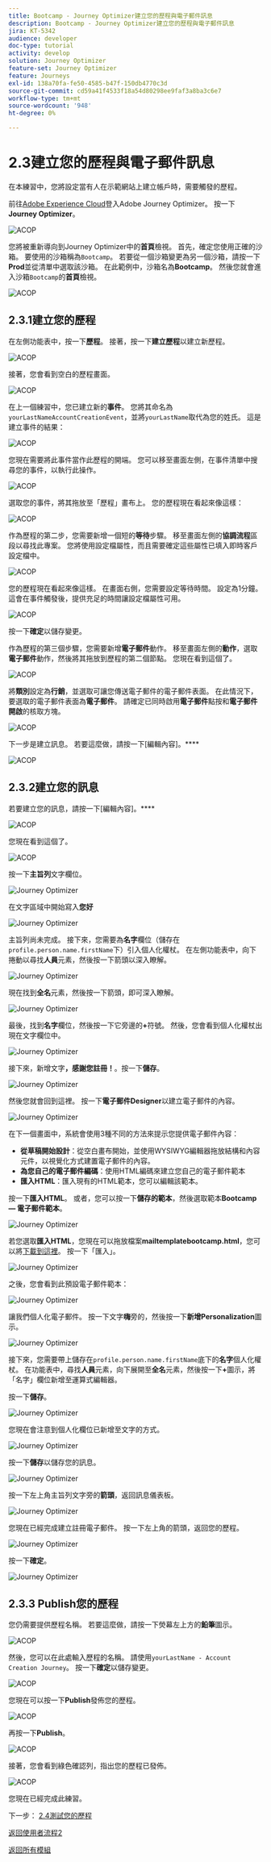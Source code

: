 ```yaml
---
title: Bootcamp - Journey Optimizer建立您的歷程與電子郵件訊息
description: Bootcamp - Journey Optimizer建立您的歷程與電子郵件訊息
jira: KT-5342
audience: developer
doc-type: tutorial
activity: develop
solution: Journey Optimizer
feature-set: Journey Optimizer
feature: Journeys
exl-id: 138a70fa-fe50-4585-b47f-150db4770c3d
source-git-commit: cd59a41f4533f18a54d80298ee9faf3a8ba3c6e7
workflow-type: tm+mt
source-wordcount: '948'
ht-degree: 0%

---
```


# 2.3建立您的歷程與電子郵件訊息

在本練習中，您將設定當有人在示範網站上建立帳戶時，需要觸發的歷程。

前往[Adobe Experience Cloud](https://experience.adobe.com)登入Adobe Journey Optimizer。 按一下&#x200B;**Journey Optimizer**。

![ACOP](./images/acophome.png)

您將被重新導向到Journey Optimizer中的&#x200B;**首頁**&#x200B;檢視。 首先，確定您使用正確的沙箱。 要使用的沙箱稱為`Bootcamp`。 若要從一個沙箱變更為另一個沙箱，請按一下&#x200B;**Prod**&#x200B;並從清單中選取該沙箱。 在此範例中，沙箱名為&#x200B;**Bootcamp**。 然後您就會進入沙箱`Bootcamp`的&#x200B;**首頁**&#x200B;檢視。

![ACOP](./images/acoptriglp.png)

## 2.3.1建立您的歷程

在左側功能表中，按一下&#x200B;**歷程**。 接著，按一下&#x200B;**建立歷程**&#x200B;以建立新歷程。

![ACOP](./images/createjourney.png)

接著，您會看到空白的歷程畫面。

![ACOP](./images/journeyempty.png)

在上一個練習中，您已建立新的&#x200B;**事件**。 您將其命名為`yourLastNameAccountCreationEvent`，並將`yourLastName`取代為您的姓氏。 這是建立事件的結果：

![ACOP](./images/eventdone.png)

您現在需要將此事件當作此歷程的開端。 您可以移至畫面左側，在事件清單中搜尋您的事件，以執行此操作。

![ACOP](./images/eventlist.png)

選取您的事件，將其拖放至「歷程」畫布上。 您的歷程現在看起來像這樣：

![ACOP](./images/journeyevent.png)

作為歷程的第二步，您需要新增一個短的&#x200B;**等待**&#x200B;步驟。 移至畫面左側的&#x200B;**協調流程**&#x200B;區段以尋找此專案。 您將使用設定檔屬性，而且需要確定這些屬性已填入即時客戶設定檔中。

![ACOP](./images/journeywait.png)

您的歷程現在看起來像這樣。 在畫面右側，您需要設定等待時間。 設定為1分鐘。 這會在事件觸發後，提供充足的時間讓設定檔屬性可用。

![ACOP](./images/journeywait1.png)

按一下&#x200B;**確定**&#x200B;以儲存變更。

作為歷程的第三個步驟，您需要新增&#x200B;**電子郵件**&#x200B;動作。 移至畫面左側的&#x200B;**動作**，選取&#x200B;**電子郵件**&#x200B;動作，然後將其拖放到歷程的第二個節點。 您現在看到這個了。

![ACOP](./images/journeyactions.png)

將&#x200B;**類別**&#x200B;設定為&#x200B;**行銷**，並選取可讓您傳送電子郵件的電子郵件表面。 在此情況下，要選取的電子郵件表面為&#x200B;**電子郵件**。 請確定已同時啟用&#x200B;**電子郵件**&#x200B;點按和&#x200B;**電子郵件開啟**&#x200B;的核取方塊。

![ACOP](./images/journeyactions1.png)

下一步是建立訊息。 若要這麼做，請按一下[編輯內容]。****

![ACOP](./images/journeyactions2.png)

## 2.3.2建立您的訊息

若要建立您的訊息，請按一下[編輯內容]。****

![ACOP](./images/journeyactions2.png)

您現在看到這個了。

![ACOP](./images/journeyactions3.png)

按一下&#x200B;**主旨列**&#x200B;文字欄位。

![Journey Optimizer](./images/msg5.png)

在文字區域中開始寫入&#x200B;**您好**

![Journey Optimizer](./images/msg6.png)

主旨列尚未完成。 接下來，您需要為&#x200B;**名字**&#x200B;欄位（儲存在`profile.person.name.firstName`下）引入個人化權杖。 在左側功能表中，向下捲動以尋找&#x200B;**人員**&#x200B;元素，然後按一下箭頭以深入瞭解。

![Journey Optimizer](./images/msg7.png)

現在找到&#x200B;**全名**&#x200B;元素，然後按一下箭頭，即可深入瞭解。

![Journey Optimizer](./images/msg8.png)

最後，找到&#x200B;**名字**&#x200B;欄位，然後按一下它旁邊的&#x200B;**+**&#x200B;符號。 然後，您會看到個人化權杖出現在文字欄位中。

![Journey Optimizer](./images/msg9.png)

接下來，新增文字&#x200B;**，感謝您註冊！**。按一下&#x200B;**儲存**。

![Journey Optimizer](./images/msg10.png)

然後您就會回到這裡。 按一下&#x200B;**電子郵件Designer**&#x200B;以建立電子郵件的內容。

![Journey Optimizer](./images/msg11.png)

在下一個畫面中，系統會使用3種不同的方法來提示您提供電子郵件內容：

- **從草稿開始設計**：從空白畫布開始，並使用WYSIWYG編輯器拖放結構和內容元件，以視覺化方式建置電子郵件的內容。
- **為您自己的電子郵件編碼**：使用HTML編碼來建立您自己的電子郵件範本
- **匯入HTML**：匯入現有的HTML範本，您可以編輯該範本。

按一下&#x200B;**匯入HTML**。 或者，您可以按一下&#x200B;**儲存的範本**，然後選取範本&#x200B;**Bootcamp — 電子郵件範本**。

![Journey Optimizer](./images/msg12.png)

若您選取&#x200B;**匯入HTML**，您現在可以拖放檔案&#x200B;**mailtemplatebootcamp.html**，您可以將[下載到這裡](../../assets/html/mailtemplatebootcamp.html.zip)。 按一下「匯入」。

![Journey Optimizer](./images/msg13.png)

之後，您會看到此預設電子郵件範本：

![Journey Optimizer](./images/msg14.png)

讓我們個人化電子郵件。 按一下文字&#x200B;**嗨**&#x200B;旁的，然後按一下&#x200B;**新增Personalization**&#x200B;圖示。

![Journey Optimizer](./images/msg35.png)

接下來，您需要帶上儲存在`profile.person.name.firstName`底下的&#x200B;**名字**&#x200B;個人化權杖。 在功能表中，尋找&#x200B;**人員**&#x200B;元素，向下展開至&#x200B;**全名**&#x200B;元素，然後按一下&#x200B;**+**&#x200B;圖示，將「名字」欄位新增至運算式編輯器。

按一下&#x200B;**儲存**。

![Journey Optimizer](./images/msg36.png)

您現在會注意到個人化欄位已新增至文字的方式。

![Journey Optimizer](./images/msg37.png)

按一下&#x200B;**儲存**&#x200B;以儲存您的訊息。

![Journey Optimizer](./images/msg55.png)

按一下左上角主旨列文字旁的&#x200B;**箭頭**，返回訊息儀表板。

![Journey Optimizer](./images/msg56.png)

您現在已經完成建立註冊電子郵件。 按一下左上角的箭頭，返回您的歷程。

![Journey Optimizer](./images/msg57.png)

按一下&#x200B;**確定**。

![Journey Optimizer](./images/msg57a.png)

## 2.3.3 Publish您的歷程

您仍需要提供歷程名稱。 若要這麼做，請按一下熒幕左上方的&#x200B;**鉛筆**&#x200B;圖示。

![ACOP](./images/journeyname.png)

然後，您可以在此處輸入歷程的名稱。 請使用`yourLastName - Account Creation Journey`。 按一下&#x200B;**確定**&#x200B;以儲存變更。

![ACOP](./images/journeyname1.png)

您現在可以按一下&#x200B;**Publish**&#x200B;發佈您的歷程。

![ACOP](./images/publishjourney.png)

再按一下&#x200B;**Publish**。

![ACOP](./images/publish1.png)

接著，您會看到綠色確認列，指出您的歷程已發佈。

![ACOP](./images/published.png)

您現在已經完成此練習。

下一步： [2.4測試您的歷程](./ex4.md)

[返回使用者流程2](./uc2.md)

[返回所有模組](../../overview.md)